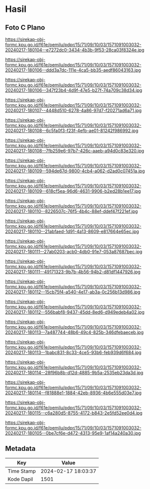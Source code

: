 # Hasil

## Foto C Plano

https://sirekap-obj-formc.kpu.go.id/f61e/pemilu/pdpr/15/71/09/10/03/1571091003032-20240217-180104--e7272dc0-3434-4b3b-9f53-28ca03f8324e.jpg

https://sirekap-obj-formc.kpu.go.id/f61e/pemilu/pdpr/15/71/09/10/03/1571091003032-20240217-180106--ddd3a7dc-111e-4ca5-bb35-aedf86043163.jpg

https://sirekap-obj-formc.kpu.go.id/f61e/pemilu/pdpr/15/71/09/10/03/1571091003032-20240217-180106--347f23b4-4d9f-47e5-b27f-74a709c38d34.jpg

https://sirekap-obj-formc.kpu.go.id/f61e/pemilu/pdpr/15/71/09/10/03/1571091003032-20240217-180107--4448d510-6278-4a86-97d7-f20271ad6a71.jpg

https://sirekap-obj-formc.kpu.go.id/f61e/pemilu/pdpr/15/71/09/10/03/1571091003032-20240217-180108--6c5fa0f3-f23f-4efb-ae01-81242f986992.jpg

https://sirekap-obj-formc.kpu.go.id/f61e/pemilu/pdpr/15/71/09/10/03/1571091003032-20240217-180108--7fb259e6-97b7-426c-aaeb-a94d0c83e320.jpg

https://sirekap-obj-formc.kpu.go.id/f61e/pemilu/pdpr/15/71/09/10/03/1571091003032-20240217-180109--594de67d-9800-4cb4-a062-d2ad0c07451a.jpg

https://sirekap-obj-formc.kpu.go.id/f61e/pemilu/pdpr/15/71/09/10/03/1571091003032-20240217-180109--618cf5ea-96d6-4631-9906-b2ed28b1ee17.jpg

https://sirekap-obj-formc.kpu.go.id/f61e/pemilu/pdpr/15/71/09/10/03/1571091003032-20240217-180110--8226507c-76f5-4b4c-88ef-ddef47f221ef.jpg

https://sirekap-obj-formc.kpu.go.id/f61e/pemilu/pdpr/15/71/09/10/03/1571091003032-20240217-180110--21abfaed-1d91-4a13-8609-e817664e65ec.jpg

https://sirekap-obj-formc.kpu.go.id/f61e/pemilu/pdpr/15/71/09/10/03/1571091003032-20240217-180111--27ab0203-acb0-4db0-91e7-053a87687bec.jpg

https://sirekap-obj-formc.kpu.go.id/f61e/pemilu/pdpr/15/71/09/10/03/1571091003032-20240217-180111--49171323-9b7b-4b56-94b2-d81df1447926.jpg

https://sirekap-obj-formc.kpu.go.id/f61e/pemilu/pdpr/15/71/09/10/03/1571091003032-20240217-180112--15cb75f4-a540-4e17-ab3a-0c256b13d986.jpg

https://sirekap-obj-formc.kpu.go.id/f61e/pemilu/pdpr/15/71/09/10/03/1571091003032-20240217-180112--556babf8-9437-45dd-8ed6-d949edeb4a02.jpg

https://sirekap-obj-formc.kpu.go.id/f61e/pemilu/pdpr/15/71/09/10/03/1571091003032-20240217-180113--7a487744-48b6-49c4-825b-346dfebaeceb.jpg

https://sirekap-obj-formc.kpu.go.id/f61e/pemilu/pdpr/15/71/09/10/03/1571091003032-20240217-180113--1babc831-8c33-4ce5-93b6-feb939d6f684.jpg

https://sirekap-obj-formc.kpu.go.id/f61e/pemilu/pdpr/15/71/09/10/03/1571091003032-20240217-180114--28f96b8b-d12d-4885-9b5a-2535eb23da3d.jpg

https://sirekap-obj-formc.kpu.go.id/f61e/pemilu/pdpr/15/71/09/10/03/1571091003032-20240217-180114--f81888e1-1884-42eb-8936-4b6e555d03e7.jpg

https://sirekap-obj-formc.kpu.go.id/f61e/pemilu/pdpr/15/71/09/10/03/1571091003032-20240217-180115--c6a280d5-8755-4172-b843-2e5fd52ee0d4.jpg

https://sirekap-obj-formc.kpu.go.id/f61e/pemilu/pdpr/15/71/09/10/03/1571091003032-20240217-180105--0be7cf6e-d472-4313-95e9-1af14a240a30.jpg


## Metadata

| Key        | Value               |
| ---------- | ------------------- |
| Time Stamp | 2024-02-17 18:03:37 |
| Kode Dapil | 1501                |



